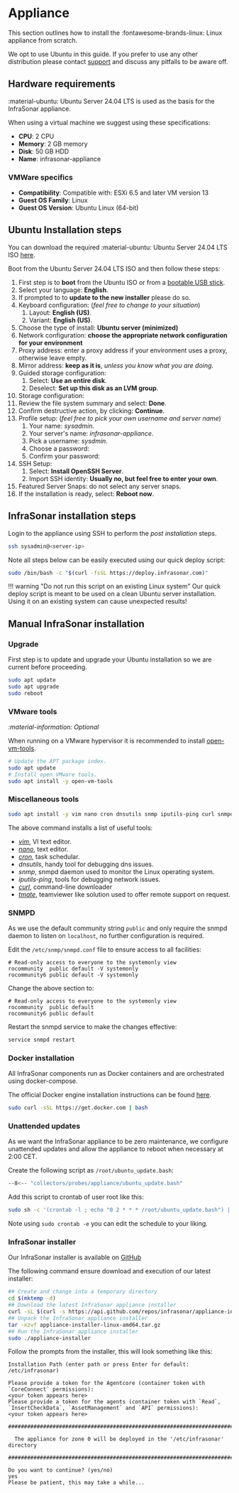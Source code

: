 # Appliance

This section outlines how to install the :fontawesome-brands-linux: Linux appliance from scratch.

We opt to use Ubuntu in this guide. If you prefer to use any other distribution please contact [support](/docs/support/index.md) and discuss any pitfalls to be aware off.

## Hardware requirements

:material-ubuntu: Ubuntu Server 24.04 LTS is used as the basis for the InfraSonar appliance.

When using a virtual machine we suggest using these specifications:

* **CPU**: 2 CPU
* **Memory**: 2 GB memory
* **Disk**: 50 GB HDD
* **Name**: infrasonar-appliance

### VMWare specifics

* **Compatibility**: Compatible with: ESXi 6.5 and later VM version 13
* **Guest OS Family**: Linux
* **Guest OS Version**: Ubuntu Linux (64-bit) 

## Ubuntu Installation steps

You can download the required :material-ubuntu: Ubuntu Server 24.04 LTS ISO [here](https://ubuntu.com/download/server).



Boot from the Ubuntu Server 24.04 LTS ISO and then follow these steps:

1. First step is to **boot** from the Ubuntu ISO or from a [bootable USB stick](https://ubuntu.com/tutorials/create-a-usb-stick-on-ubuntu).
2. Select your language: **English**.
3. If prompted to to **update to the new installer** please do so.
4. Keyboard configuration: (_feel free to change to your situation_)
    1. Layout: **English (US)**.
    2. Variant: **English (US)**.
5. Choose the type of install: **Ubuntu server (minimized)**
6. Network configuration: **choose the appropriate network configuration for your environment**
7. Proxy address: enter a proxy address if your environment uses a proxy, otherwise leave empty.
8. Mirror address: **keep as it is**, *unless you know what you are doing*.
9. Guided storage configuration:
    1. Select: **Use an entire disk**.
    2. Deselect: **Set up this disk as an LVM group**.
10. Storage configuration:
   1. Review the file system summary and select: **Done**.
11. Confirm destructive action, by clicking: **Continue**.
12. Profile setup: (_feel free to pick your own username and server name_)
    1.  Your name: *sysadmin*.
    2.  Your server's name: *infrasonar-appliance*.
    3.  Pick a username: *sysdmin*.
    4.  Choose a password: <Pick your own strong password and store is safely>
    5.  Confirm your password: <Pick your own strong password and store is safely>
13. SSH Setup:
    1.  Select: **Install OpenSSH Server**.
    2.  Import SSH identity: **Usually no, but feel free to enter your own**.
14. Featured Server Snaps: do not select any server snaps.
15. If the installation is ready, select: **Reboot now**.

## InfraSonar installation steps

Login to the appliance using SSH to perform the *post installation* steps.

```bash
ssh sysadmin@<server-ip>
```

Note all steps below can be easily executed using our quick deploy script:

```bash
sudo /bin/bash -c "$(curl -fsSL https://deploy.infrasonar.com)"
```

!!! warning "Do not run this script on an existing Linux system"
    Our quick deploy script is meant to be used on a clean Ubuntu server installation.
    Using it on an existing system can cause unexpected results!

## Manual InfraSonar installation

### Upgrade

First step is to update and upgrade your Ubuntu installation so we are current before proceeding.

```bash 
sudo apt update
sudo apt upgrade
sudo reboot
```

### VMware tools

*:material-information: Optional*

When running on a VMware hypervisor it is recommended to install [open-vm-tools](https://github.com/vmware/open-vm-tools).

```bash 
# Update the APT package index.
sudo apt update
# Install open VMware tools.
sudo apt install -y open-vm-tools
```

### Miscellaneous tools

```bash
sudo apt install -y vim nano cron dnsutils snmp iputils-ping curl snmpd tmate jq
```

The above command installs a list of useful tools:

* *[vim](https://www.vim.org/)*, VI text editor.
* *[nano](https://www.nano-editor.org/)*, text editor.
* *[cron](https://crontab.guru/)*, task schedular. 
* *dnsutils*, handy tool for debugging dns issues.
* *snmp*, snmpd daemon used to monitor the Linux operating system.
* *iputils-ping*, tools for debugging network issues.
* *[curl](https://curl.se/)*, command-line downloader
* *[tmate](https://tmate.io/)*, teamviewer like solution used to offer remote support on request.

### SNMPD

As we use the default community string `public` and only require the snmpd daemon to listen on `localhost`, no further configuration is required.

Edit the `/etc/snmp/snmpd.conf` file to ensure access to all facilities:


``` title="/etc/snmp/snmpd.conf"
# Read-only access to everyone to the systemonly view
rocommunity  public default -V systemonly
rocommunity6 public default -V systemonly
```

Change the above section to:

``` title="/etc/snmp/snmpd.conf"
# Read-only access to everyone to the systemonly view
rocommunity  public default
rocommunity6 public default
```

Restart the snmpd service to make the changes effective:

```bash
service snmpd restart
```

### Docker installation

All InfraSonar components run as Docker containers and are orchestrated using docker-compose.

The official Docker engine installation instructions can be found [here](https://docs.docker.com/engine/install/ubuntu/).

```bash
sudo curl -sSL https://get.docker.com | bash
```

### Unattended updates

As we want the InfraSonar appliance to be zero maintenance, we configure unattended updates and allow the appliance to reboot when necessary at 2:00 CET.

Create the following script as `/root/ubuntu_update.bash`:

```bash title="ubuntu_update.bash"
--8<-- "collectors/probes/appliance/ubuntu_update.bash"
```

Add this script to crontab of user root like this:

```bash
sudo sh -c '(crontab -l ; echo "0 2 * * * /root/ubuntu_update.bash") | crontab -'
```

Note using `sudo crontab -e` you can edit the schedule to your liking.

### InfraSonar installer

Our InfraSonar installer is available on [GitHub](https://github.com/infrasonar/appliance-installer)

The following command ensure download and execution of our latest installer:



```bash
## Create and change into a temporary directory
cd $(mktemp -d)
## Download the latest InfraSonar appliance installer
curl -sL $(curl -s https://api.github.com/repos/infrasonar/appliance-installer/releases/latest | jq -r '.assets[] | select(.name | contains ("linux")) | .browser_download_url') -o appliance-installer-linux-amd64.tar.gz
## Unpack the InfraSonar appliance installer
tar -xzvf appliance-installer-linux-amd64.tar.gz
## Run the InfraSonar appliance installer
sudo ./appliance-installer
```


Follow the prompts from the installer, this will look something like this:

```
Installation Path (enter path or press Enter for default: /etc/infrasonar)

Please provide a token for the Agentcore (container token with `CoreConnect` permissions):
<your token appears here>
Please provide a token for the agents (container token with `Read`, `InsertCheckData`, `AssetManagement` and `API` permissions):
<your token appears here>

################################################################################

  The appliance for zone 0 will be deployed in the '/etc/infrasonar' directory

################################################################################

Do you want to continue? (yes/no)
yes
Please be patient, this may take a while...
```
